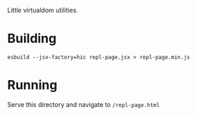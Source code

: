 Little virtualdom utilities.

# Building

`esbuild --jsx-factory=hic repl-page.jsx > repl-page.min.js`

# Running

Serve this directory and navigate to `/repl-page.html`

